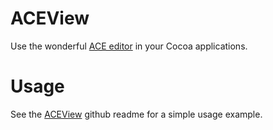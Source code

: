 ACEView
=======

Use the wonderful [ACE editor](http://ace.ajax.org/) in your Cocoa applications.

Usage
=====

See the [ACEView](https://github.com/chorpler/ACEView) github readme for a simple usage example.
